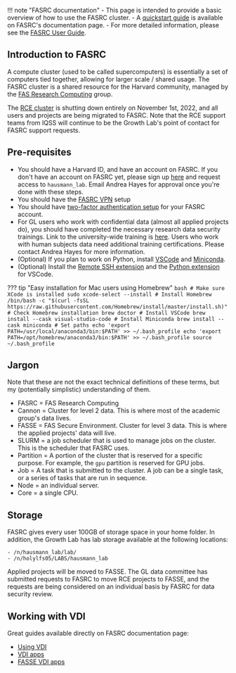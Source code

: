 !!! note "FASRC documentation"
    - This page is intended to provide a basic overview of how to use the FASRC cluster.
    - A [quickstart guide](https://docs.rc.fas.harvard.edu/kb/quickstart-guide/) is available on FASRC's documentation page.
    - For more detailed information, please see the [FASRC User Guide](https://docs.rc.fas.harvard.edu/user-guide/).

## Introduction to FASRC
A compute cluster (used to be called supercomputers) is essentially a set of computers tied together, allowing for larger scale / shared usage. The FASRC cluster is a shared resource for the Harvard community, managed by the [FAS Research Computing](https://www.rc.fas.harvard.edu/) group.

The [RCE cluster](https://rce-docs.hmdc.harvard.edu/book/rce-docs) is shutting down entirely on November 1st, 2022, and all users and projects are being migrated to FASRC. Note that the RCE support teams from IQSS will continue to be the Growth Lab's point of contact for FASRC support requests.

## Pre-requisites

- You should have a Harvard ID, and have an account on FASRC. If you don't have an account on FASRC yet, please sign up [here](https://portal.rc.fas.harvard.edu/request/account/new) and request access to `hausmann_lab`. Email Andrea Hayes for approval once you're done with these steps.
- You should have the [FASRC VPN](https://docs.rc.fas.harvard.edu/kb/vpn-setup/) setup
- You should have [two-factor authentication setup](https://docs.rc.fas.harvard.edu/kb/openauth/) for your FASRC account.
- For GL users who work with confidential data (almost all applied projects do), you should have completed the necessary research data security trainings. Link to the university-wide training is [here](https://trainingportal.harvard.edu/Saba/Web_spf/NA1PRD0068/app/me/learningeventdetail/cours000000000020423;spf-url=common%2Fledetail%2Fcours000000000020423). Users who work with human subjects data need additional training certifications. Please contact Andrea Hayes for more information.
- (Optional) If you plan to work on Python, install [VSCode](https://code.visualstudio.com/download) and [Miniconda](https://docs.conda.io/en/latest/miniconda.html#latest-miniconda-installer-links).
- (Optional) Install the [Remote SSH extension](https://marketplace.visualstudio.com/items?itemName=ms-vscode-remote.vscode-remote-extensionpack) and the [Python extension](https://marketplace.visualstudio.com/items?itemName=donjayamanne.python-extension-pack) for VSCode.

??? tip "Easy installation for Mac users using Homebrew"
    ``` bash
    # Make sure XCode is installed
    sudo xcode-select --install
    # Install Homebrew
    /bin/bash -c "$(curl -fsSL https://raw.githubusercontent.com/Homebrew/install/master/install.sh)"
    # Check Homebrew installation
    brew doctor
    # Install VSCode
    brew install --cask visual-studio-code
    # Install Miniconda
    brew install --cask miniconda
    # Set paths
    echo 'export PATH=/usr/local/anaconda3/bin:$PATH' >> ~/.bash_profile
    echo 'export PATH=/opt/homebrew/anaconda3/bin:$PATH' >> ~/.bash_profile
    source ~/.bash_profile
    ```

## Jargon

Note that these are not the exact technical definitions of these terms, but my (potentially simplistic) understanding of them.

- FASRC = FAS Research Computing
- Cannon = Cluster for level 2 data. This is where most of the academic group's data lives.
- FASSE = FAS Secure Environment. Cluster for level 3 data. This is where the applied projects' data will live.
- SLURM = a job scheduler that is used to manage jobs on the cluster. This is the scheduler that FASRC uses.
- Partition = A portion of the cluster that is reserved for a specific purpose. For example, the `gpu` partition is reserved for GPU jobs.
- Job = A task that is submitted to the cluster. A job can be a single task, or a series of tasks that are run in sequence.
- Node = an individual server.
- Core = a single CPU.


## Storage
FASRC gives every user 100GB of storage space in your home folder. In addition, the Growth Lab has lab storage available at the following locations:
```
- /n/hausmann_lab/lab/
- /n/holylfs05/LABS/hausmann_lab
```

Applied projects will be moved to FASSE. The GL data committee has submitted requests to FASRC to move RCE projects to FASSE, and the requests are being considered on an individual basis by FASRC for data security review.

## Working with VDI

Great guides available directly on FASRC documentation page:

- [Using VDI](https://docs.rc.fas.harvard.edu/kb/virtual-desktop/)
- [VDI apps](https://docs.rc.fas.harvard.edu/kb/vdi-apps/)
- [FASSE VDI apps](https://docs.rc.fas.harvard.edu/kb/fasse-vdi-apps/)
